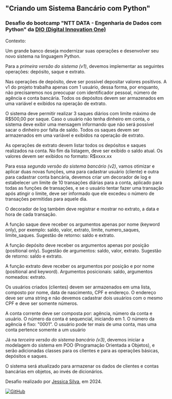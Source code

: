 ## "Criando um Sistema Bancário com Python"

### Desafio do bootcamp "NTT DATA - Engenharia de Dados com Python" da [DIO (Digital Innovation One)](https://web.dio.me/home)

Contexto:

Um grande banco deseja modernizar suas operações e desenvolver seu novo sistema na linguagem Python.

Para a *primeira versão do sistema (v1)*, devemos implementar as seguintes operações: depósito, saque e extrato.

Nas operações de depósito, deve ser possível depositar valores positivos. A v1 do projeto trabalha apenas com 1 usuário, dessa forma, por enquanto, não precisaremos nos preocupar com identificador pessoal, número de agência e conta bancária. Todos os depósitos devem ser armazenados em uma variável e exibidos na operação de extrato.

O sistema deve permitir realizar 3 saques diários com limite máximo de R$500,00 por saque. Caso o usuário não tenha dinheiro em conta, o sistema deve exibir uma mensagem informando que não será possível sacar o dinheiro por falta de saldo. Todos os saques devem ser armazenados em uma variável e exibidos na operação de extrato.

As operações de extrato devem listar todos os depósitos e saques realizados na conta. No fim da listagem, deve ser exibido o saldo atual. Os valores devem ser exibidos no formato: R$xxxx.xx

Para essa *segunda versão do sistema bancário (v2)*, vamos otimizar e aplicar duas novas funções, uma para cadastrar usuário (cliente) e outra para cadastrar conta bancária, devemos criar um decorador de log e estabelecer um limite de 10 transações diárias para a conta, aplicado para todas as funções de transações, e se o usuário tentar fazer uma transação após atingir o limite, deve ser informado que ele excedeu o número de transações permitidas para aquele dia.

O decorador de log também deve registrar e mostrar no extrato, a data e hora de cada transação.

A função saque deve receber os argumentos apenas por nome (keyword only), por exemplo: saldo, valor, extrato, limite, numero_saques, limite_saques. Sugestão de retorno: saldo e extrato.

A função depósito deve receber os argumentos apenas por posição (positional only). Sugestão de argumentos: saldo, valor, extrato. Sugestão de retorno: saldo e extrato.

A função extrato deve receber os argumentos por posição e por nome (positional and keyword). Argumentos posicionais: saldo, argumentos nomeados: extrato.

Os usuários criados (clientes) devem ser armazenados em uma lista, composto por nome, data de nascimento, CPF e endereço. O endereço deve ser uma string e não devemos cadastrar dois usuários com o mesmo CPF e deve ser somente números.

A conta corrente deve ser composta por: agência, número da conta e usuário. O número da conta é sequencial, iniciando em 1. O número da agência é fixo: "0001". O usuário pode ter mais de uma conta, mas uma conta pertence somente a um usuário

Já na *terceira versão do sistema bancário (v3)*, devemos iniciar a modelagem do sistema em POO (Programação Orientada a Objetos), e serão adicionadas classes para os clientes e para as operações básicas, depósitos e saques.

O sistema será atualizado para armazenar os dados de clientes e contas bancárias em objetos, ao invés de dicionários.


Desafio realizado por [Jessica Silva](https://www.linkedin.com/in/sdsjessica/), em 2024.

[![GitHub](https://img.shields.io/badge/GitHub-100000?style=for-the-badge&logo=github&logoColor=white)](https://github.com/jessicasilvacodes)
